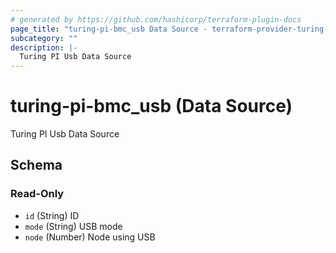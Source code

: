 ```yaml
---
# generated by https://github.com/hashicorp/terraform-plugin-docs
page_title: "turing-pi-bmc_usb Data Source - terraform-provider-turing-pi-bmc"
subcategory: ""
description: |-
  Turing PI Usb Data Source
---
```


# turing-pi-bmc_usb (Data Source)

Turing PI Usb Data Source



<!-- schema generated by tfplugindocs -->
## Schema

### Read-Only

- `id` (String) ID
- `mode` (String) USB mode
- `node` (Number) Node using USB
